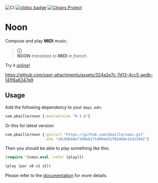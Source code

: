 ![CI](https://img.shields.io/github/actions/workflow/status/pbaille/noon/test.yml?style=flat-square&branch=main)
[![cljdoc badge](https://cljdoc.org/badge/org.clojars.pbaille/noon)](https://cljdoc.org/d/org.clojars.pbaille/noon)
[![Clojars Project](https://img.shields.io/clojars/v/com.pbaille/noon.svg?include_prereleases)](https://clojars.org/com.pbaille/noon)

# Noon


Compose and play **MIDI** music.

> **ⓘ**  
> **NOON** *translates to* **MIDI** *in french*.

Try it [online!](https://pbaille.github.io/noon/)

https://github.com/user-attachments/assets/324a2e7c-7d13-4cc5-aedb-141f8a8347e9

## Usage 

Add the following dependency to your `deps.edn`:

``` clojure
com.pbaille/noon {:mvn/version "0.1.6"}
```

Or this for latest version:

``` clojure
com.pbaille/noon {:git/url "https://github.com/pbaille/noon.git"
                  :sha "c8c9db4def3d0eb271d09ded1f02d68e15423942"}
```

Then you should be able to play something like this:

``` clojure
(require '[noon.eval :refer [play]])

(play (par s0 s1 s2))
```

Please refer to the [documentation](https://pbaille.github.io/noon/) for more details.
